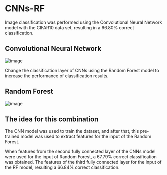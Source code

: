 # CNNs-RF
Image classification was performed using the Convolutional Neural Network model with the CIFAR10 data set, resulting in a 66.80% correct classification.

## Convolutional Neural Network
![image](https://github.com/user-attachments/assets/d707af25-ffd2-41cd-ac50-ab848509da56)

Change the classification layer of CNNs using the Random Forest model to increase the performance of classification results.
## Random Forest
![image](https://github.com/user-attachments/assets/7e571901-e2ef-4058-9764-5d1bfd97f753)
## The idea for this combination
The CNN model was used to train the dataset, and after that, this pre-trained model was used to extract features for the input of the Random Forest.

When features from the second fully connected layer of the CNNs model were used for the input of Random Forest, a 67.79% correct classification was obtained. The features of the third fully connected layer for the input of the RF model, resulting a 66.84% correct classification.

